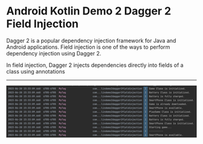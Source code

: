 # Android Kotlin Demo 2 Dagger 2 Field Injection

Dagger 2 is a popular dependency injection framework for Java and Android applications. Field injection is one of the ways to perform dependency injection using Dagger 2.

In field injection, Dagger 2 injects dependencies directly into fields of a class using annotations

---

[![Vaibhav Mojidra - 1.jpeg](https://raw.githubusercontent.com/VaibhavMojidra/Android-Kotlin---Demo-2-Dagger-2-Field-Injection/master/screenshots/1.jpeg "Vaibhav Mojidra")](https://vaibhavmojidra.github.io/site/)